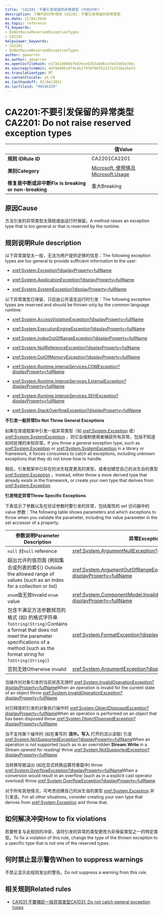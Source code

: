 ```yaml
---
title: 'CA2201：不要引发保留的异常类型 (代码分析) '
description: 了解代码分析规则 CA2201：不要引发保留的异常类型
ms.date: 11/04/2016
ms.topic: reference
f1_keywords:
- DoNotRaiseReservedExceptionTypes
- CA2201
helpviewer_keywords:
- CA2201
- DoNotRaiseReservedExceptionTypes
author: gewarren
ms.author: gewarren
ms.openlocfilehash: e171614066bfbd7ece6355a8d6ce7e53303e78ec
ms.sourcegitcommit: 4df8e005c074ceb1f978f007b222fe253be2baf3
ms.translationtype: MT
ms.contentlocale: zh-CN
ms.lasthandoff: 02/04/2021
ms.locfileid: "99545329"
---
```

# <a name="ca2201-do-not-raise-reserved-exception-types"></a><span data-ttu-id="22de4-103">CA2201:不要引发保留的异常类型</span><span class="sxs-lookup"><span data-stu-id="22de4-103">CA2201: Do not raise reserved exception types</span></span>

| | <span data-ttu-id="22de4-104">值</span><span class="sxs-lookup"><span data-stu-id="22de4-104">Value</span></span> |
|-|-|
| <span data-ttu-id="22de4-105">**规则 ID**</span><span class="sxs-lookup"><span data-stu-id="22de4-105">**Rule ID**</span></span> |<span data-ttu-id="22de4-106">CA2201</span><span class="sxs-lookup"><span data-stu-id="22de4-106">CA2201</span></span>|
| <span data-ttu-id="22de4-107">**类别**</span><span class="sxs-lookup"><span data-stu-id="22de4-107">**Category**</span></span> |[<span data-ttu-id="22de4-108">Microsoft. 使用情况</span><span class="sxs-lookup"><span data-stu-id="22de4-108">Microsoft.Usage</span></span>](usage-warnings.md)|
| <span data-ttu-id="22de4-109">**修复是中断或非中断**</span><span class="sxs-lookup"><span data-stu-id="22de4-109">**Fix is breaking or non-breaking**</span></span> |<span data-ttu-id="22de4-110">重大</span><span class="sxs-lookup"><span data-stu-id="22de4-110">Breaking</span></span>|

## <a name="cause"></a><span data-ttu-id="22de4-111">原因</span><span class="sxs-lookup"><span data-stu-id="22de4-111">Cause</span></span>

<span data-ttu-id="22de4-112">方法引发的异常类型太笼统或由运行时保留。</span><span class="sxs-lookup"><span data-stu-id="22de4-112">A method raises an exception type that is too general or that is reserved by the runtime.</span></span>

## <a name="rule-description"></a><span data-ttu-id="22de4-113">规则说明</span><span class="sxs-lookup"><span data-stu-id="22de4-113">Rule description</span></span>

<span data-ttu-id="22de4-114">以下异常类型太一般，无法为用户提供足够的信息：</span><span class="sxs-lookup"><span data-stu-id="22de4-114">The following exception types are too general to provide sufficient information to the user:</span></span>

- <xref:System.Exception?displayProperty=fullName>

- <xref:System.ApplicationException?displayProperty=fullName>

- <xref:System.SystemException?displayProperty=fullName>

<span data-ttu-id="22de4-115">以下异常类型已保留，只应由公共语言运行时引发：</span><span class="sxs-lookup"><span data-stu-id="22de4-115">The following exception types are reserved and should be thrown only by the common language runtime:</span></span>

- <xref:System.AccessViolationException?displayProperty=fullName>

- <xref:System.ExecutionEngineException?displayProperty=fullName>

- <xref:System.IndexOutOfRangeException?displayProperty=fullName>

- <xref:System.NullReferenceException?displayProperty=fullName>

- <xref:System.OutOfMemoryException?displayProperty=fullName>

- <xref:System.Runtime.InteropServices.COMException?displayProperty=fullName>

- <xref:System.Runtime.InteropServices.ExternalException?displayProperty=fullName>

- <xref:System.Runtime.InteropServices.SEHException?displayProperty=fullName>

- <xref:System.StackOverflowException?displayProperty=fullName>

<span data-ttu-id="22de4-116">**不引发一般异常**</span><span class="sxs-lookup"><span data-stu-id="22de4-116">**Do Not Throw General Exceptions**</span></span>

<span data-ttu-id="22de4-117">如果在库或框架中引发一般异常类型（如 <xref:System.Exception> 或） <xref:System.SystemException> ，则它会强制使用者捕获所有异常，包括不知道如何处理的未知异常。</span><span class="sxs-lookup"><span data-stu-id="22de4-117">If you throw a general exception type, such as <xref:System.Exception> or <xref:System.SystemException> in a library or framework, it forces consumers to catch all exceptions, including unknown exceptions that they do not know how to handle.</span></span>

<span data-ttu-id="22de4-118">相反，引发框架中已存在的派生程度更高的类型，或者创建您自己的派生自的类型 <xref:System.Exception> 。</span><span class="sxs-lookup"><span data-stu-id="22de4-118">Instead, either throw a more derived type that already exists in the framework, or create your own type that derives from <xref:System.Exception>.</span></span>

<span data-ttu-id="22de4-119">**引发特定异常**</span><span class="sxs-lookup"><span data-stu-id="22de4-119">**Throw Specific Exceptions**</span></span>

<span data-ttu-id="22de4-120">下表显示了参数以及在验证参数时要引发的异常，包括属性的 set 访问器中的 value 参数：</span><span class="sxs-lookup"><span data-stu-id="22de4-120">The following table shows parameters and which exceptions to throw when you validate the parameter, including the value parameter in the set accessor of a property:</span></span>

|<span data-ttu-id="22de4-121">参数说明</span><span class="sxs-lookup"><span data-stu-id="22de4-121">Parameter Description</span></span>|<span data-ttu-id="22de4-122">异常</span><span class="sxs-lookup"><span data-stu-id="22de4-122">Exception</span></span>|
|---------------------------|---------------|
|<span data-ttu-id="22de4-123">`null` 对</span><span class="sxs-lookup"><span data-stu-id="22de4-123">`null` reference</span></span>|<xref:System.ArgumentNullException?displayProperty=fullName>|
|<span data-ttu-id="22de4-124">超出允许的值范围 (例如集合或列表的索引) </span><span class="sxs-lookup"><span data-stu-id="22de4-124">Outside the allowed range of values (such as an index for a collection or list)</span></span>|<xref:System.ArgumentOutOfRangeException?displayProperty=fullName>|
|<span data-ttu-id="22de4-125">`enum`值无效</span><span class="sxs-lookup"><span data-stu-id="22de4-125">Invalid `enum` value</span></span>|<xref:System.ComponentModel.InvalidEnumArgumentException?displayProperty=fullName>|
|<span data-ttu-id="22de4-126">包含不满足方法参数规范的格式 (如) 的格式字符串 `ToString(String)`</span><span class="sxs-lookup"><span data-stu-id="22de4-126">Contains a format that does not meet the parameter specifications of a method (such as the format string for `ToString(String)`)</span></span>|<xref:System.FormatException?displayProperty=fullName>|
|<span data-ttu-id="22de4-127">否则无效</span><span class="sxs-lookup"><span data-stu-id="22de4-127">Otherwise invalid</span></span>|<xref:System.ArgumentException?displayProperty=fullName>|

<span data-ttu-id="22de4-128">当操作对对象引发的当前状态无效时 <xref:System.InvalidOperationException?displayProperty=fullName></span><span class="sxs-lookup"><span data-stu-id="22de4-128">When an operation is invalid for the current state of an object    throw <xref:System.InvalidOperationException?displayProperty=fullName></span></span>

<span data-ttu-id="22de4-129">对已释放的引发的对象执行操作时 <xref:System.ObjectDisposedException?displayProperty=fullName></span><span class="sxs-lookup"><span data-stu-id="22de4-129">When an operation is performed on an object that has been disposed    throw <xref:System.ObjectDisposedException?displayProperty=fullName></span></span>

<span data-ttu-id="22de4-130">当不支持某个操作时 (如在重写的 **流中。写入** 打开的流以读取) 引发 <xref:System.NotSupportedException?displayProperty=fullName></span><span class="sxs-lookup"><span data-stu-id="22de4-130">When an operation is not supported (such as in an overridden **Stream.Write** in a Stream opened for reading)    throw <xref:System.NotSupportedException?displayProperty=fullName></span></span>

<span data-ttu-id="22de4-131">当转换导致溢出 (如在显式转换运算符重载中) throw <xref:System.OverflowException?displayProperty=fullName></span><span class="sxs-lookup"><span data-stu-id="22de4-131">When a conversion would result in an overflow (such as in a explicit cast operator overload)    throw <xref:System.OverflowException?displayProperty=fullName></span></span>

<span data-ttu-id="22de4-132">对于所有其他情况，可考虑创建自己的派生自的类型 <xref:System.Exception> 并引发该。</span><span class="sxs-lookup"><span data-stu-id="22de4-132">For all other situations, consider creating your own type that derives from <xref:System.Exception> and throw that.</span></span>

## <a name="how-to-fix-violations"></a><span data-ttu-id="22de4-133">如何解决冲突</span><span class="sxs-lookup"><span data-stu-id="22de4-133">How to fix violations</span></span>

<span data-ttu-id="22de4-134">若要修复与此规则的冲突，请将引发的异常的类型更改为非保留类型之一的特定类型。</span><span class="sxs-lookup"><span data-stu-id="22de4-134">To fix a violation of this rule, change the type of the thrown exception to a specific type that is not one of the reserved types.</span></span>

## <a name="when-to-suppress-warnings"></a><span data-ttu-id="22de4-135">何时禁止显示警告</span><span class="sxs-lookup"><span data-stu-id="22de4-135">When to suppress warnings</span></span>

<span data-ttu-id="22de4-136">不禁止显示此规则发出的警告。</span><span class="sxs-lookup"><span data-stu-id="22de4-136">Do not suppress a warning from this rule.</span></span>

## <a name="related-rules"></a><span data-ttu-id="22de4-137">相关规则</span><span class="sxs-lookup"><span data-stu-id="22de4-137">Related rules</span></span>

- [<span data-ttu-id="22de4-138">CA1031:不要捕捉一般异常类型</span><span class="sxs-lookup"><span data-stu-id="22de4-138">CA1031: Do not catch general exception types</span></span>](ca1031.md)
